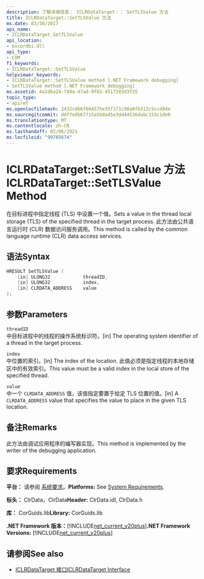```yaml
---
description: 了解详细信息： ICLRDataTarget：： SetTLSValue 方法
title: ICLRDataTarget::SetTLSValue 方法
ms.date: 03/30/2017
api_name:
- ICLRDataTarget.SetTLSValue
api_location:
- mscordbi.dll
api_type:
- COM
f1_keywords:
- ICLRDataTarget::SetTLSValue
helpviewer_keywords:
- ICLRDataTarget::SetTLSValue method [.NET Framework debugging]
- SetTLSValue method [.NET Framework debugging]
ms.assetid: 4a2d6a24-749a-47ad-9f01-4517203d3f35
topic_type:
- apiref
ms.openlocfilehash: 2432cd66f604575e35f171c98a0fb313c5ccd94e
ms.sourcegitcommit: ddf7edb67715a5b9a45e3dd44536dabc153c1de0
ms.translationtype: MT
ms.contentlocale: zh-CN
ms.lasthandoff: 02/06/2021
ms.locfileid: "99785674"
---
```

# <a name="iclrdatatargetsettlsvalue-method"></a><span data-ttu-id="6cac1-103">ICLRDataTarget::SetTLSValue 方法</span><span class="sxs-lookup"><span data-stu-id="6cac1-103">ICLRDataTarget::SetTLSValue Method</span></span>

<span data-ttu-id="6cac1-104">在目标进程中指定线程 (TLS) 中设置一个值。</span><span class="sxs-lookup"><span data-stu-id="6cac1-104">Sets a value in the thread local storage (TLS) of the specified thread in the target process.</span></span> <span data-ttu-id="6cac1-105">此方法由公共语言运行时 (CLR) 数据访问服务调用。</span><span class="sxs-lookup"><span data-stu-id="6cac1-105">This method is called by the common language runtime (CLR) data access services.</span></span>  
  
## <a name="syntax"></a><span data-ttu-id="6cac1-106">语法</span><span class="sxs-lookup"><span data-stu-id="6cac1-106">Syntax</span></span>  
  
```cpp  
HRESULT SetTLSValue (  
    [in] ULONG32            threadID,  
    [in] ULONG32            index,  
    [in] CLRDATA_ADDRESS    value  
);  
```  
  
## <a name="parameters"></a><span data-ttu-id="6cac1-107">参数</span><span class="sxs-lookup"><span data-stu-id="6cac1-107">Parameters</span></span>  

 `threadID`  
 <span data-ttu-id="6cac1-108">中目标进程中的线程的操作系统标识符。</span><span class="sxs-lookup"><span data-stu-id="6cac1-108">[in] The operating system identifier of a thread in the target process.</span></span>  
  
 `index`  
 <span data-ttu-id="6cac1-109">中位置的索引。</span><span class="sxs-lookup"><span data-stu-id="6cac1-109">[in] The index of the location.</span></span> <span data-ttu-id="6cac1-110">此值必须是指定线程的本地存储区中的有效索引。</span><span class="sxs-lookup"><span data-stu-id="6cac1-110">This value must be a valid index in the local store of the specified thread.</span></span>  
  
 `value`  
 <span data-ttu-id="6cac1-111">中一个 `CLRDATA_ADDRESS` 值，该值指定要置于给定 TLS 位置的值。</span><span class="sxs-lookup"><span data-stu-id="6cac1-111">[in] A `CLRDATA_ADDRESS` value that specifies the value to place in the given TLS location.</span></span>  
  
## <a name="remarks"></a><span data-ttu-id="6cac1-112">备注</span><span class="sxs-lookup"><span data-stu-id="6cac1-112">Remarks</span></span>  

 <span data-ttu-id="6cac1-113">此方法由调试应用程序的编写器实现。</span><span class="sxs-lookup"><span data-stu-id="6cac1-113">This method is implemented by the writer of the debugging application.</span></span>  
  
## <a name="requirements"></a><span data-ttu-id="6cac1-114">要求</span><span class="sxs-lookup"><span data-stu-id="6cac1-114">Requirements</span></span>  

 <span data-ttu-id="6cac1-115">**平台：** 请参阅 [系统要求](../../get-started/system-requirements.md)。</span><span class="sxs-lookup"><span data-stu-id="6cac1-115">**Platforms:** See [System Requirements](../../get-started/system-requirements.md).</span></span>  
  
 <span data-ttu-id="6cac1-116">**标头：** ClrData，ClrData</span><span class="sxs-lookup"><span data-stu-id="6cac1-116">**Header:** ClrData.idl, ClrData.h</span></span>  
  
 <span data-ttu-id="6cac1-117">**库：** CorGuids.lib</span><span class="sxs-lookup"><span data-stu-id="6cac1-117">**Library:** CorGuids.lib</span></span>  
  
 <span data-ttu-id="6cac1-118">**.NET Framework 版本：**[!INCLUDE[net_current_v20plus](../../../../includes/net-current-v20plus-md.md)]</span><span class="sxs-lookup"><span data-stu-id="6cac1-118">**.NET Framework Versions:** [!INCLUDE[net_current_v20plus](../../../../includes/net-current-v20plus-md.md)]</span></span>  
  
## <a name="see-also"></a><span data-ttu-id="6cac1-119">请参阅</span><span class="sxs-lookup"><span data-stu-id="6cac1-119">See also</span></span>

- [<span data-ttu-id="6cac1-120">ICLRDataTarget 接口</span><span class="sxs-lookup"><span data-stu-id="6cac1-120">ICLRDataTarget Interface</span></span>](iclrdatatarget-interface.md)
